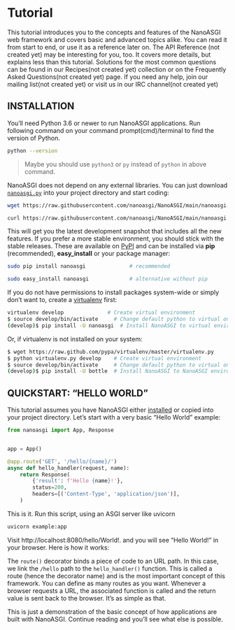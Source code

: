 
# Tutorial

This tutorial introduces you to the concepts and features of the NanoASGI web framework and covers basic and advanced topics alike. You can read it from start to end, or use it as a reference later on. The API Reference (not created yet) may be interesting for you, too. It covers more details, but explains less than this tutorial. Solutions for the most common questions can be found in our  Recipes(not created yet)  collection or on the  Frequently Asked Questions(not created yet)  page. If you need any help, join our  mailing list(not created yet)  or visit us in our  IRC channel(not created yet)


## INSTALLATION

You’ll need Python 3.6 or newer to run NanoASGI applications. Run following command on your command prompt(cmd)/terminal to find the version of Python.
```bash
python --version
```
> Maybe you should use `python3` or `py` instead of `python` in above command.

NanoASGI does not depend on any external libraries. You can just download  [`nanoasgi.py`](https://github.com/nanoasgi/NanoASGI/blob/main/nanoasgi.py)  into your project directory and start coding:
```bash
wget https://raw.githubusercontent.com/nanoasgi/NanoASGI/main/nanoasgi.py
```
```bash
curl https://raw.githubusercontent.com/nanoasgi/NanoASGI/main/nanoasgi.py --output "nanoasgi.py"
```
This will get you the latest development snapshot that includes all the new features. If you prefer a more stable environment, you should stick with the stable releases. These are available on  [PyPI](http://pypi.python.org/pypi/nanoasgi)  and can be installed via  **pip**  (recommended),  **easy_install**  or your package manager:
```bash
sudo pip install nanoasgi              # recommended
```
```bash
sudo easy_install nanoasgi             # alternative without pip
```

If you do not have permissions to install packages system-wide or simply don’t want to, create a  [virtualenv](http://pypi.python.org/pypi/virtualenv)  first:
```bash
virtualenv develop              # Create virtual environment
$ source develop/bin/activate     # Change default python to virtual one
(develop)$ pip install -U nanoasgi  # Install NanoASGI to virtual environment
```
Or, if virtualenv is not installed on your system:
```bash
$ wget https://raw.github.com/pypa/virtualenv/master/virtualenv.py
$ python virtualenv.py develop    # Create virtual environment
$ source develop/bin/activate     # Change default python to virtual one
(develop)$ pip install -U bottle  # Install NanoASGI to NanoASGI environment
```
## QUICKSTART: “HELLO WORLD”

This tutorial assumes you have NanoASGI either  [installed](#installation)  or copied into your project directory. Let’s start with a very basic “Hello World” example:
```python
from nanoasgi import App, Response


app = App()

@app.route('GET', '/hello/{name}/')
async def hello_handler(request, name):
    return Response(
        {'result': f'Hello {name}!'},
        status=200,
        headers=[('Content-Type', 'application/json')],
    )
```
This is it. Run this script, using an ASGI server like uvicorn
```bash
uvicorn example:app
```
Visit  http://localhost:8080/hello/World!.  and you will see “Hello World!” in your browser. Here is how it works:

The  `route()` decorator binds a piece of code to an URL path. In this case, we link the  `/hello`  path to the  `hello_handler()`  function. This is called a  route  (hence the decorator name) and is the most important concept of this framework. You can define as many routes as you want. Whenever a browser requests a URL, the associated function is called and the return value is sent back to the browser. It’s as simple as that.

This is just a demonstration of the basic concept of how applications are built with NanoASGI. Continue reading and you’ll see what else is possible.
